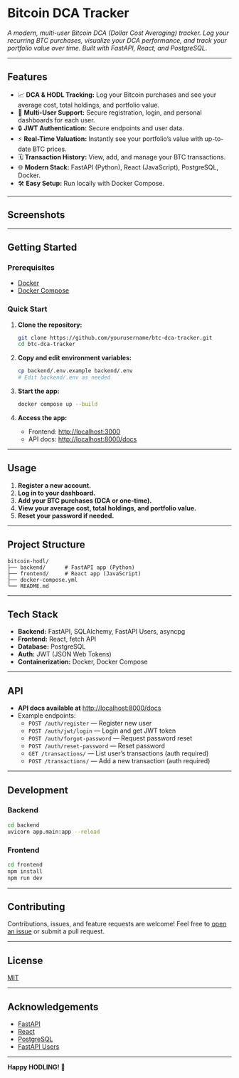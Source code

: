 # Bitcoin DCA Tracker

_A modern, multi-user Bitcoin DCA (Dollar Cost Averaging) tracker. Log your recurring BTC purchases, visualize your DCA performance, and track your portfolio value over time. Built with FastAPI, React, and PostgreSQL._

---

## Features

- 📈 **DCA & HODL Tracking:** Log your Bitcoin purchases and see your average cost, total holdings, and portfolio value.
- 👥 **Multi-User Support:** Secure registration, login, and personal dashboards for each user.
- 🔒 **JWT Authentication:** Secure endpoints and user data.
- ⚡ **Real-Time Valuation:** Instantly see your portfolio’s value with up-to-date BTC prices.
- 🗓️ **Transaction History:** View, add, and manage your BTC transactions.
- 🌐 **Modern Stack:** FastAPI (Python), React (JavaScript), PostgreSQL, Docker.
- 🛠️ **Easy Setup:** Run locally with Docker Compose.

---

## Screenshots

<!-- Add screenshots here if you have them -->
<!-- ![Dashboard Screenshot](screenshots/dashboard.png) -->

---

## Getting Started

### Prerequisites

- [Docker](https://www.docker.com/get-started)
- [Docker Compose](https://docs.docker.com/compose/)

### Quick Start

1. **Clone the repository:**

   ```bash
   git clone https://github.com/yourusername/btc-dca-tracker.git
   cd btc-dca-tracker
   ```

2. **Copy and edit environment variables:**

   ```bash
   cp backend/.env.example backend/.env
   # Edit backend/.env as needed
   ```

3. **Start the app:**

   ```bash
   docker compose up --build
   ```

4. **Access the app:**

   - Frontend: [http://localhost:3000](http://localhost:3000)
   - API docs: [http://localhost:8000/docs](http://localhost:8000/docs)

---

## Usage

1. **Register a new account.**
2. **Log in to your dashboard.**
3. **Add your BTC purchases (DCA or one-time).**
4. **View your average cost, total holdings, and portfolio value.**
5. **Reset your password if needed.**

---

## Project Structure

```
bitcoin-hodl/
├── backend/      # FastAPI app (Python)
├── frontend/     # React app (JavaScript)
├── docker-compose.yml
└── README.md
```

---

## Tech Stack

- **Backend:** FastAPI, SQLAlchemy, FastAPI Users, asyncpg
- **Frontend:** React, fetch API
- **Database:** PostgreSQL
- **Auth:** JWT (JSON Web Tokens)
- **Containerization:** Docker, Docker Compose

---

## API

- **API docs available at** [http://localhost:8000/docs](http://localhost:8000/docs)
- Example endpoints:
  - `POST /auth/register` — Register new user
  - `POST /auth/jwt/login` — Login and get JWT token
  - `POST /auth/forgot-password` — Request password reset
  - `POST /auth/reset-password` — Reset password
  - `GET /transactions/` — List user’s transactions (auth required)
  - `POST /transactions/` — Add a new transaction (auth required)

---

## Development

### Backend

```bash
cd backend
uvicorn app.main:app --reload
```

### Frontend

```bash
cd frontend
npm install
npm run dev
```

---

## Contributing

Contributions, issues, and feature requests are welcome!
Feel free to [open an issue](https://github.com/mateuspim/bitcoin-hodl/issues) or submit a pull request.

---

## License

[MIT](LICENSE)

---

## Acknowledgements

- [FastAPI](https://fastapi.tiangolo.com/)
- [React](https://react.dev/)
- [PostgreSQL](https://www.postgresql.org/)
- [FastAPI Users](https://fastapi-users.github.io/fastapi-users/latest/)

---

**Happy HODLING! 🚀**